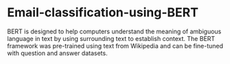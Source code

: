 # Email-classification-using-BERT
BERT is designed to help computers understand the meaning of ambiguous language in text by using surrounding text to establish context. The BERT framework was pre-trained using text from Wikipedia and can be fine-tuned with question and answer datasets.
